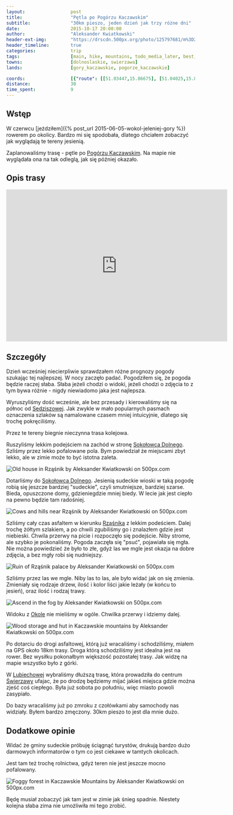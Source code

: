 ```yaml
---
layout:                 post
title:                  "Pętla po Pogórzu Kaczawskim"
subtitle:               "30km pieszo, jeden dzień jak trzy różne dni"
date:                   2015-10-17 20:00:00
author:                 "Aleksander Kwiatkowski"
header-ext-img:         "https://drscdn.500px.org/photo/125797681/m%3D2048/3e36c3a9e326f0318ed643f6c069f71a"
header_timeline:        true
categories:             trip
tags:                   [main, hike, mountains, todo_media_later, best, photo_of_the_year]
towns:                  [dolnoslaskie, swierzawa]
lands:                  [gory_kaczawskie, pogorze_kaczawskie]

coords:                 [{"route": [[51.03447,15.86675], [51.04025,15.83114], [51.02627,15.81714], [51.01957,15.80367], [51.01622,15.77792], [51.00197,15.78427], [50.99916,15.77929], [50.98830,15.78685], [50.99100,15.79157], [50.97900,15.81783], [50.97641,15.83465], [50.98695,15.83577], [50.99846,15.85963], [50.99683,15.87980], [51.01336,15.89388], [51.02465,15.88006], [51.02616,15.87139], [51.03550,15.86650]], "type": "hike"}, {"route": [[51.82294,16.58190], [51.80256,16.58156], [51.76614,16.52646], [51.73681,16.52577], [51.68363,16.52319], [51.67000,16.53504], [51.66223,16.53161], [51.60949,16.41814], [51.57846,16.42655], [51.55573,16.40904], [51.55861,16.32510], [51.53438,16.27944], [51.52658,16.28098], [51.51205,16.26381], [51.51109,16.23944], [51.49474,16.23103], [51.48908,16.21489], [51.47091,16.21317], [51.43079,16.16803], [51.40038,16.21970], [51.38999,16.22038], [51.38946,16.19961], [51.33394,16.16374], [51.22086,16.13541], [51.20108,16.11481], [51.19225,16.12786], [51.13757,15.95620], [51.12508,15.91740], [51.10654,15.90041], [51.09619,15.87500], [51.05693,15.86264], [51.05380,15.87037], [51.04075,15.87294], [51.03783,15.86573], [51.02553,15.87758]], "type": "car"}]
distance:               30
time_spent:             9
---
```


[wiki-sedziszowa]:              https://pl.wikipedia.org/wiki/S%C4%99dziszowa_(wojew%C3%B3dztwo_dolno%C5%9Bl%C4%85skie)
[wiki-sokolowiec-dolny]:        https://pl.wikipedia.org/wiki/Soko%C5%82owiec
[wiki-rzasnik]:                 https://pl.wikipedia.org/wiki/Rz%C4%85%C5%9Bnik_(wojew%C3%B3dztwo_dolno%C5%9Bl%C4%85skie)
[wiki-okole]:                   https://pl.wikipedia.org/wiki/Okole_(szczyt)
[wiki-lubiechowa]:              https://pl.wikipedia.org/wiki/Lubiechowa
[wiki-swierzawa]:               https://pl.wikipedia.org/wiki/%C5%9Awierzawa
[wiki-pogorze]:                 https://pl.wikipedia.org/wiki/Pog%C3%B3rze_Kaczawskie

Wstęp
-----

W czerwcu [jeździłem]({% post_url 2015-06-05-wokol-jeleniej-gory %}) rowerem po okolicy. Bardzo mi się
spodobała, dlatego chciałem zobaczyć jak wyglądają te tereny jesienią.

Zaplanowaliśmy trasę - pętle po [Pogórzu Kaczawskim][wiki-pogorze]. Na mapie nie wyglądała ona na tak
odleglą, jak się później okazało.

Opis trasy
----------

<iframe height='405' width='590' frameborder='0' allowtransparency='true' scrolling='no' src='https://www.strava.com/activities/418795820/embed/ad2de8d1a9ada01e4239c016a6653ef0de0ce237'></iframe>

Szczegóły
---------

Dzień wcześniej niecierpliwie sprawdzałem różne prognozy
pogody szukając tej najlepszej. W nocy zaczęło padać. Pogodziłem się, że pogoda będzie raczej słaba.
Słaba jeżeli chodzi o widoki, jeżeli chodzi o zdjęcia to z tym bywa różnie - nigdy niewiadomo
jaka jest najlepsza.

Wyruszyliśmy dość wcześnie, ale bez przesady i kierowaliśmy się na północ od [Sędziszowej][wiki-sedziszowa].
Jak zwykle w mało popularnych pasmach oznaczenia szlaków są namalowane czasem mniej
intuicyjnie, dlatego się trochę pokręciliśmy.

Przez te tereny biegnie nieczynna trasa kolejowa.

Ruszyliśmy lekkim podejściem na zachód w stronę [Sokołowca Dolnego][wiki-sokolowiec-dolny]. Szliśmy przez lekko
pofalowane pola. Bym powiedział że miejscami zbyt lekko, ale w zimie może to być istotna zaleta.

<div class='pixels-photo'>
  <p>
    <img src='https://drscdn.500px.org/photo/140810969/m%3D900/9d44c157d9117b2429449f799876a447' alt='Old house in Rząśnik by Aleksander Kwiatkowski on 500px.com'>
  </p>
  <a href='https://500px.com/photo/140810969/old-house-in-rz%C4%85%C5%9Bnik-by-aleksander-kwiatkowski' alt='Old house in Rząśnik by Aleksander Kwiatkowski on 500px.com'></a>
</div>
<script type='text/javascript' src='https://500px.com/embed.js'></script>

Dotarliśmy do [Sokołowca Dolnego][wiki-sokolowiec-dolny]. Jesienią sudeckie wioski w taką pogodę
robią się jeszcze bardziej "sudeckie", czyli smutniejsze, bardziej szarse. Bieda, opuszczone domy, gdzieniegdzie
mniej biedy. W lecie jak jest ciepło na pewno będzie tam radośniej.

<div class='pixels-photo'>
  <p>
    <img src='https://drscdn.500px.org/photo/127777903/m%3D900/e11618dd34a2ecb5c8d288be883399e6' alt='Cows and hills near Rząśnik by Aleksander Kwiatkowski on 500px.com'>
  </p>
  <a href='https://500px.com/photo/127777903/cows-and-hills-near-rz%C4%85%C5%9Bnik-by-aleksander-kwiatkowski' alt='Cows and hills near Rząśnik by Aleksander Kwiatkowski on 500px.com'></a>
</div>
<script type='text/javascript' src='https://500px.com/embed.js'></script>

Szliśmy cały czas asfaltem w kierunku [Rząśnika][wiki-rzasnik] z lekkim podeściem. Dalej trochę żółtym szlakiem,
a po chwili zgubiliśmy go i znalazłem gdzie jest niebieski. Chwila przerwy na picie i rozpoczęło się
podejście. Niby strome, ale szybko je pokonaliśmy. Pogoda zaczęła się "psuć", pojawiała się mgła.
Nie można powiedzieć że było to złe, gdyż las we mgle jest okazja na dobre zdjęcia, a bez mgły robi się nudniejszy.

<div class='pixels-photo'>
  <p>
    <img src='https://drscdn.500px.org/photo/140836127/m%3D900/906711beccdeaddbcc0e2a49960cc86c' alt='Ruin of Rząśnik palace by Aleksander Kwiatkowski on 500px.com'>
  </p>
  <a href='https://500px.com/photo/140836127/ruin-of-rz%C4%85%C5%9Bnik-palace-by-aleksander-kwiatkowski' alt='Ruin of Rząśnik palace by Aleksander Kwiatkowski on 500px.com'></a>
</div>
<script type='text/javascript' src='https://500px.com/embed.js'></script>

Szliśmy przez las we mgle. Niby las to las, ale było widać jak on się zmienia. Zmieniały się rodzaje drzew,
ilość i kolor liści jakie leżały (w końcu to jesień), oraz ilość i rodzaj trawy.

<div class='pixels-photo'>
  <p>
    <img src='https://drscdn.500px.org/photo/130141625/m%3D900/96d7ec1e102c8db42d1f649d4c6b786f' alt='Ascend in the fog by Aleksander Kwiatkowski on 500px.com'>
  </p>
  <a href='https://500px.com/photo/130141625/ascend-in-the-fog-by-aleksander-kwiatkowski' alt='Ascend in the fog by Aleksander Kwiatkowski on 500px.com'></a>
</div>
<script type='text/javascript' src='https://500px.com/embed.js'></script>

Widoku z [Okole][wiki-okole] nie mieliśmy w ogóle. Chwilka przerwy i idziemy dalej.

<div class='pixels-photo'>
  <p>
    <img src='https://drscdn.500px.org/photo/128754487/m%3D900/0e6e89497cbbf9abedef167fd568acea' alt='Wood storage and hut in Kaczawskie mountains by Aleksander Kwiatkowski on 500px.com'>
  </p>
  <a href='https://500px.com/photo/128754487/wood-storage-and-hut-in-kaczawskie-mountains-by-aleksander-kwiatkowski' alt='Wood storage and hut in Kaczawskie mountains by Aleksander Kwiatkowski on 500px.com'></a>
</div>
<script type='text/javascript' src='https://500px.com/embed.js'></script>

Po dotarciu do drogi asfaltowej, którą już wracaliśmy i schodziliśmy, miałem na GPS około 18km trasy.
Droga którą schodziliśmy jest idealna jest na rower. Bez wysiłku pokonałbym większość pozostałej trasy. Jak widzę
na mapie wszystko było z górki.

W [Lubiechowej][wiki-lubiechowa] wybraliśmy dłuższą trasę, która prowadziła do centrum
[Świerzawy][wiki-swierzawa] ufajac, że po drodzę będziemy mijać jakieś miejsca gdzie można zjeść
coś ciepłego. Była już sobota po południu, więc miasto powoli zasypiało.

Do bazy wracaliśmy już po zmroku z czołówkami aby samochody nas widziały. Byłem bardzo zmęczony.
30km pieszo to jest dla mnie dużo.

Dodatkowe opinie
----------------

Widać że gminy sudeckie próbuję ściągnąć turystów, drukują bardzo dużo darmowych informatorów
o tym co jest ciekawe w tamtych okolicach.

Jest tam też trochę rolnictwa, gdyż teren nie jest jeszcze mocno pofalowany.

<div class='pixels-photo'>
  <p>
    <img src='https://drscdn.500px.org/photo/159619267/m%3D900/16f719a86ffb2f9c8cea1fc9cb1ff979' alt='Foggy forest in Kaczawskie Mountains by Aleksander Kwiatkowski on 500px.com'>
  </p>
  <a href='https://500px.com/photo/159619267/foggy-forest-in-kaczawskie-mountains-by-aleksander-kwiatkowski' alt='Foggy forest in Kaczawskie Mountains by Aleksander Kwiatkowski on 500px.com'></a>
</div>
<script type='text/javascript' src='https://500px.com/embed.js'></script>

Będę musiał zobaczyć jak tam jest w zimie jak śnieg spadnie. Niestety kolejna
słaba zima nie umożliwiła mi tego zrobić.
